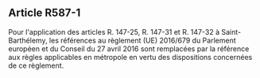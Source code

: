 ## Article R587-1

Pour l'application des articles R. 147-25, R. 147-31 et R. 147-32 à Saint-Barthélemy, les références au
règlement (UE) 2016/679 du Parlement européen et du Conseil du 27 avril 2016 sont remplacées par la
référence aux règles applicables en métropole en vertu des dispositions concernées de ce règlement.



